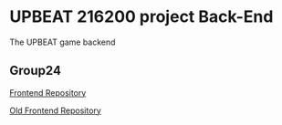 # UPBEAT 216200 project Back-End

The UPBEAT game backend

## Group24

[Frontend Repository](https://github.com/JameSs-66/OOP_UPBEAT_Frontend)

[Old Frontend Repository](https://github.com/Unlxii/UPBEAT_Frontend)

